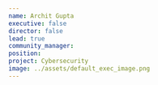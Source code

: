 ```yaml
---
name: Archit Gupta
executive: false
director: false
lead: true
community_manager:   
position:  
project: Cybersecurity
image: ../assets/default_exec_image.png
---
```

